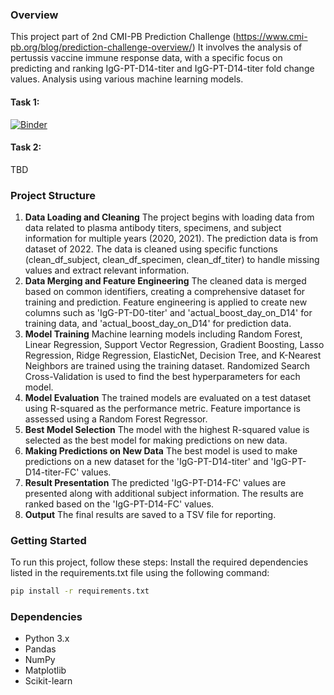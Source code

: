 

### Overview
This project part of 2nd CMI-PB Prediction Challenge (https://www.cmi-pb.org/blog/prediction-challenge-overview/)
It involves the analysis of pertussis vaccine immune response data, with a specific focus on predicting and ranking IgG-PT-D14-titer and IgG-PT-D14-titer fold change values. Analysis using various machine learning models.

#### Task 1: 

[![Binder](https://mybinder.org/badge_logo.svg)](https://mybinder.org/v2/gh/jhsiao12/cmi-pb/HEAD?labpath=Task1_peng_comment.ipynb)

#### Task 2: 

TBD


### Project Structure
1. **Data Loading and Cleaning**
The project begins with loading data from data related to plasma antibody titers, specimens, and subject information for multiple years (2020, 2021).
The prediction data is from dataset of 2022.
The data is cleaned using specific functions (clean_df_subject, clean_df_specimen, clean_df_titer) to handle missing values and extract relevant information.
2. **Data Merging and Feature Engineering**
The cleaned data is merged based on common identifiers, creating a comprehensive dataset for training and prediction.
Feature engineering is applied to create new columns such as 'IgG-PT-D0-titer' and 'actual_boost_day_on_D14' for training data, and 'actual_boost_day_on_D14' for prediction data.
3. **Model Training**
Machine learning models including Random Forest, Linear Regression, Support Vector Regression, Gradient Boosting, Lasso Regression, Ridge Regression, ElasticNet, Decision Tree, and K-Nearest Neighbors are trained using the training dataset.
Randomized Search Cross-Validation is used to find the best hyperparameters for each model.
4. **Model Evaluation**
The trained models are evaluated on a test dataset using R-squared as the performance metric.
Feature importance is assessed using a Random Forest Regressor.
5. **Best Model Selection**
The model with the highest R-squared value is selected as the best model for making predictions on new data.
6. **Making Predictions on New Data**
The best model is used to make predictions on a new dataset for the 'IgG-PT-D14-titer' and 'IgG-PT-D14-titer-FC' values.
7. **Result Presentation**
The predicted 'IgG-PT-D14-FC' values are presented along with additional subject information.
The results are ranked based on the 'IgG-PT-D14-FC' values.
8. **Output**
The final results are saved to a TSV file for reporting.


### Getting Started
To run this project, follow these steps:
Install the required dependencies listed in the requirements.txt file using the following command:

```bash
pip install -r requirements.txt
```


### Dependencies
* Python 3.x
* Pandas
* NumPy
* Matplotlib
* Scikit-learn
